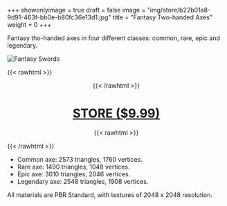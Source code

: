 +++
showonlyimage = true
draft = false
image = "img/store/b22b01a8-9d91-463f-bb0e-b80fc36e13d1.jpg"
title = "Fantasy Two-handed Axes"
weight = 0
+++

Fantasy tho-handed axes in four different classes: common, rare, epic and legendary.
<!--more-->

![Fantasy Swords](/img/store/b22b01a8-9d91-463f-bb0e-b80fc36e13d1.jpg)

{{< rawhtml >}}<center>{{< /rawhtml >}}
# [STORE ($9.99)](https://assetstore.unity.com/packages/slug/243818)
{{< rawhtml >}}</center>{{< /rawhtml >}}

* Common axe: 2573 triangles, 1760 vertices.
* Rare axe: 1490 triangles, 1048 vertices.
* Epic axe: 3010 triangles, 2046 vertices.
* Legendary axe: 2548 triangles, 1908 vertices.

All materials are PBR Standard, with textures of 2048 x 2048 resolution.